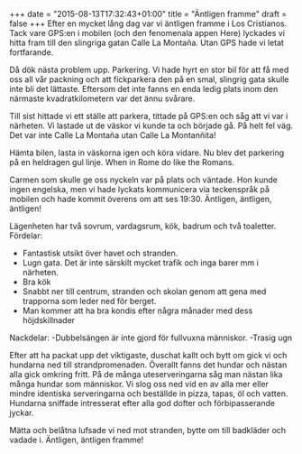+++
date = "2015-08-13T17:32:43+01:00"
title = "Äntligen framme"
draft = false
+++
Efter en mycket lång dag var vi äntligen framme i Los Cristianos. Tack vare GPS:en i mobilen (och den fenomenala appen Here) lyckades vi hitta fram till den slingriga gatan Calle La Montaña. Utan GPS hade vi letat fortfarande.

Då dök nästa problem upp. Parkering. Vi hade hyrt en stor bil för att få med oss all vår packning och att fickparkera den på en smal, slingrig gata skulle inte bli det lättaste. Eftersom det inte fanns en enda ledig plats inom den närmaste kvadratkilometern var det ännu svårare.

Till sist hittade vi ett ställe att parkera, tittade på GPS:en och såg att vi var i närheten. Vi lastade ut de väskor vi kunde ta och började gå. På helt fel väg. Det var inte Calle La Montaña utan Calle La Montanñita!

Hämta bilen, lasta in väskorna igen och köra vidare. Nu blev det parkering på en heldragen gul linje. When in Rome do like the Romans.

Carmen som skulle ge oss nyckeln var på plats och väntade. Hon kunde ingen engelska, men vi hade lyckats kommunicera via teckenspråk på mobilen och hade kommit överens om att ses 19:30. Äntligen, äntligen, äntligen!

Lägenheten har två sovrum, vardagsrum, kök, badrum och två toaletter. 
Fördelar:
- Fantastisk utsikt över havet och stranden.
- Lugn gata. Det är inte särskilt mycket trafik och inga barer mm i närheten.
- Bra kök
- Snabbt ner till centrum, stranden och skolan genom att gena med trapporna som leder ned för berget.
- Man kommer att ha bra kondis efter några månader med dess höjdskillnader

Nackdelar:
-Dubbelsängen är inte gjord för fullvuxna människor.
-Trasig ugn

Efter att ha packat upp det viktigaste, duschat kallt och bytt om gick vi och hundarna ned till strandpromenaden. Överallt fanns det hundar och nästan alla gick omkring fritt. På de många uteserveringarna såg man nästan lika många hundar som människor. Vi slog oss ned vid en av alla mer eller mindre identiska serveringarna och beställde in pizza, tapas, öl och vatten. Hundarna sniffade intresserat efter alla god dofter och förbipasserande jyckar.

Mätta och belåtna lufsade vi ned mot stranden, bytte om till badkläder och vadade i. Äntligen, äntligen framme!

